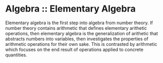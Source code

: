 # Algebra :: Elementary Algebra

Elementary algebra is the first step into algebra from number theory. If number theory contains arithmetic that defines elementary arithetic operations, then elementary algebra is the generalization of arithetic that abstracts numbers into variables, then investigates the properties of arithmetic operations for their own sake. This is contrasted by arithmetic which focuses on the end result of operations applied to concrete quantities.
